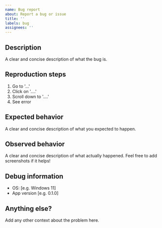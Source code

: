 ```yaml
---
name: Bug report
about: Report a bug or issue
title: ''
labels: bug
assignees: ''
---
```


## Description

A clear and concise description of what the bug is.

## Reproduction steps

1. Go to '...'
2. Click on '....'
3. Scroll down to '....'
4. See error

## Expected behavior

A clear and concise description of what you expected to happen.

## Observed behavior

A clear and concise description of what actually happened. Feel free to add screenshots if it helps!

## Debug information

- OS: [e.g. Windows 11]
- App version [e.g. 0.1.0]

## Anything else?

Add any other context about the problem here.

